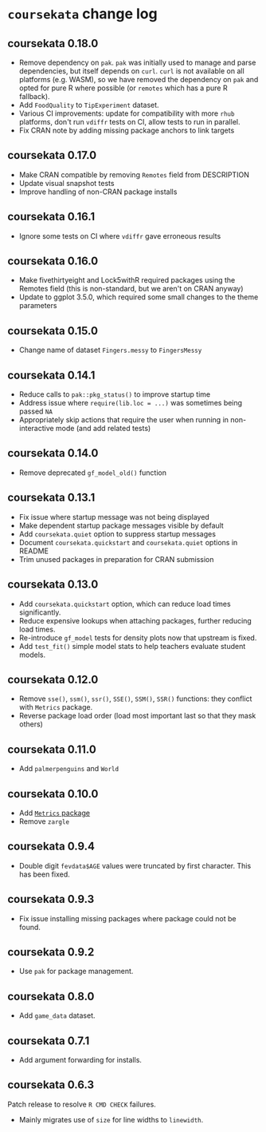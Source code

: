 # `coursekata` change log

## coursekata 0.18.0

- Remove dependency on `pak`. `pak` was initially used to manage and parse dependencies, but itself depends on `curl`. `curl` is not available on all platforms (e.g. WASM), so we have removed the dependency on `pak` and opted for pure R where possible (or `remotes` which has a pure R fallback).
- Add `FoodQuality` to `TipExperiment` dataset.
- Various CI improvements: update for compatibility with more `rhub` platforms, don't run `vdiffr` tests on CI, allow tests to run in parallel.
- Fix CRAN note by adding missing package anchors to link targets

## coursekata 0.17.0

- Make CRAN compatible by removing `Remotes` field from DESCRIPTION
- Update visual snapshot tests
- Improve handling of non-CRAN package installs

## coursekata 0.16.1

- Ignore some tests on CI where `vdiffr` gave erroneous results

## coursekata 0.16.0

- Make fivethirtyeight and Lock5withR required packages using the Remotes field (this is non-standard, but we aren't on CRAN anyway)
- Update to ggplot 3.5.0, which required some small changes to the theme parameters

## coursekata 0.15.0

- Change name of dataset `Fingers.messy` to `FingersMessy`

## coursekata 0.14.1

- Reduce calls to `pak::pkg_status()` to improve startup time
- Address issue where `require(lib.loc = ...)` was sometimes being passed `NA`
- Appropriately skip actions that require the user when running in non-interactive mode (and add related tests)

## coursekata 0.14.0

- Remove deprecated `gf_model_old()` function

## coursekata 0.13.1

- Fix issue where startup message was not being displayed
- Make dependent startup package messages visible by default
- Add `coursekata.quiet` option to suppress startup messages
- Document `coursekata.quickstart` and `coursekata.quiet` options in README
- Trim unused packages in preparation for CRAN submission

## coursekata 0.13.0

- Add `coursekata.quickstart` option, which can reduce load times significantly.
- Reduce expensive lookups when attaching packages, further reducing load times.
- Re-introduce `gf_model` tests for density plots now that upstream is fixed.
- Add `test_fit()` simple model stats to help teachers evaluate student models.

## coursekata 0.12.0

- Remove `sse()`, `ssm()`, `ssr()`, `SSE()`, `SSM()`, `SSR()` functions: they conflict with `Metrics` package.
- Reverse package load order (load most important last so that they mask others)

## coursekata 0.11.0

- Add `palmerpenguins` and `World`

## coursekata 0.10.0

- Add [`Metrics` package](https://CRAN.R-project.org/package=Metrics)
- Remove `zargle`

## coursekata 0.9.4

- Double digit `fevdata$AGE` values were truncated by first character. This has been fixed.

## coursekata 0.9.3

- Fix issue installing missing packages where package could not be found.

## coursekata 0.9.2

- Use `pak` for package management.

## coursekata 0.8.0

- Add `game_data` dataset.

## coursekata 0.7.1

- Add argument forwarding for installs.

## coursekata 0.6.3

Patch release to resolve `R CMD CHECK` failures.

- Mainly migrates use of `size` for line widths to `linewidth`.
